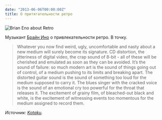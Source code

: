 ```yaml
---
date: "2013-06-06T00:00:00Z"
title: О притягательности ретро
---
```


![Brian Eno about Retro](/img/posts/what-good-about-retro.jpg)

Музыкант [Брайн Ино](http://ru.wikipedia.org/wiki/%D0%98%D0%BD%D0%BE,_%D0%91%D1%80%D0%B0%D0%B9%D0%B0%D0%BD) о привлекательности ретро. В точку.


> Whatever you now find weird, ugly, uncomfortable and nasty about a new medium will surely become its 
> signature. CD distortion, the jitteriness of digital video, the crap sound of 8-bit - all of these will 
> be cherished and emulated as soon as they can be avoided. It’s the sound of failure: so much modern art 
> is the sound of things going out of control, of a medium pushing to its limits and breaking apart. The 
> distorted guitar sound is the sound of something too loud for the medium supposed to carry it. The blues
>  singer with the cracked voice is the sound of an emotional cry too powerful for the throat that releases
>  it. The excitement of grainy film, of bleached-out black and white, is the excitement of witnessing
>  events too momentous for the medium assigned to record them.

_Источник: [Kotaku](http://kotaku.com/brian-eno-of-all-people-explains-the-true-beauty-of-r-511488764)._

